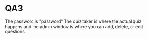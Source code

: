 # QA3
The password is "password"
The quiz taker is where the actual quiz happens and the admin window is where you can add, delete, or edit questions